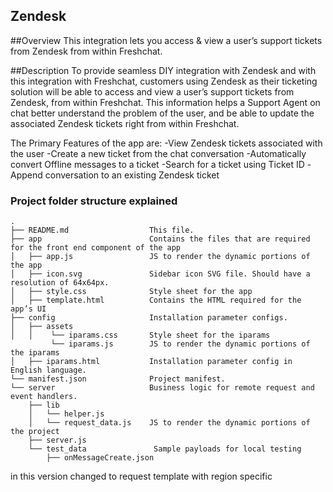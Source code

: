 ## Zendesk

##Overview
This integration lets you access & view a user’s support tickets from Zendesk from within Freshchat.

##Description
To provide seamless DIY integration with Zendesk and with this integration with Freshchat, customers using Zendesk as their ticketing solution will be able to access and view a user’s support tickets from Zendesk, from within Freshchat. This information helps a Support Agent on chat better understand the problem of the user, and be able to update the associated Zendesk tickets right from within Freshchat.

The Primary Features of the app are:
-View Zendesk tickets associated with the user
-Create a new ticket from the chat conversation
-Automatically convert Offline messages to a ticket
-Search for a ticket using Ticket ID
-Append conversation to an existing Zendesk ticket


### Project folder structure explained

    .
    ├── README.md                  This file.
    ├── app                        Contains the files that are required for the front end component of the app
    │   ├── app.js                 JS to render the dynamic portions of the app
    │   ├── icon.svg               Sidebar icon SVG file. Should have a resolution of 64x64px.
    │   ├── style.css              Style sheet for the app
    │   ├── template.html          Contains the HTML required for the app’s UI
    ├── config                     Installation parameter configs.
    │   ├── assets
    │   │    └── iparams.css       Style sheet for the iparams
             └── iparams.js        JS to render the dynamic portions of the iparams
    │   ├── iparams.html           Installation parameter config in English language.
    └── manifest.json              Project manifest.
    └── server                     Business logic for remote request and event handlers.
        ├── lib
        │   └── helper.js
        │   └── request_data.js    JS to render the dynamic portions of the project
        ├── server.js
        └── test_data               Sample payloads for local testing
            ├── onMessageCreate.json

in this version changed to request template with region specific